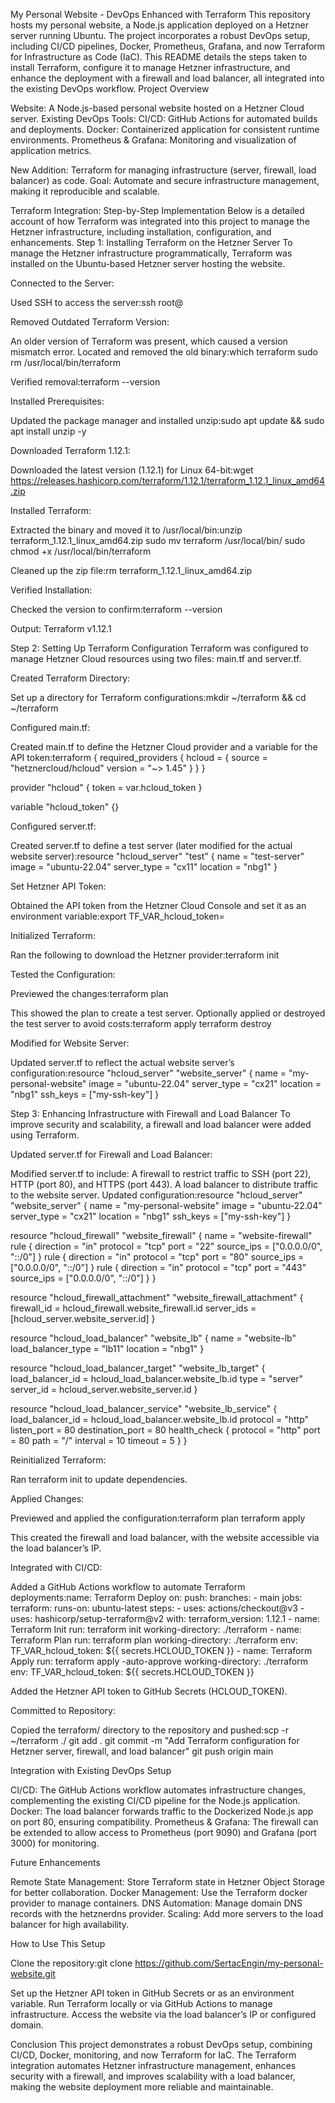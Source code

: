 My Personal Website - DevOps Enhanced with Terraform
This repository hosts my personal website, a Node.js application deployed on a Hetzner server running Ubuntu. The project incorporates a robust DevOps setup, including CI/CD pipelines, Docker, Prometheus, Grafana, and now Terraform for Infrastructure as Code (IaC). This README details the steps taken to install Terraform, configure it to manage Hetzner infrastructure, and enhance the deployment with a firewall and load balancer, all integrated into the existing DevOps workflow.
Project Overview

Website: A Node.js-based personal website hosted on a Hetzner Cloud server.
Existing DevOps Tools:
CI/CD: GitHub Actions for automated builds and deployments.
Docker: Containerized application for consistent runtime environments.
Prometheus & Grafana: Monitoring and visualization of application metrics.

New Addition: Terraform for managing infrastructure (server, firewall, load balancer) as code.
Goal: Automate and secure infrastructure management, making it reproducible and scalable.

Terraform Integration: Step-by-Step Implementation
Below is a detailed account of how Terraform was integrated into this project to manage the Hetzner infrastructure, including installation, configuration, and enhancements.
Step 1: Installing Terraform on the Hetzner Server
To manage the Hetzner infrastructure programmatically, Terraform was installed on the Ubuntu-based Hetzner server hosting the website.

Connected to the Server:

Used SSH to access the server:ssh root@<server-ip>

Removed Outdated Terraform Version:

An older version of Terraform was present, which caused a version mismatch error.
Located and removed the old binary:which terraform
sudo rm /usr/local/bin/terraform

Verified removal:terraform --version

Installed Prerequisites:

Updated the package manager and installed unzip:sudo apt update && sudo apt install unzip -y

Downloaded Terraform 1.12.1:

Downloaded the latest version (1.12.1) for Linux 64-bit:wget https://releases.hashicorp.com/terraform/1.12.1/terraform_1.12.1_linux_amd64.zip

Installed Terraform:

Extracted the binary and moved it to /usr/local/bin:unzip terraform_1.12.1_linux_amd64.zip
sudo mv terraform /usr/local/bin/
sudo chmod +x /usr/local/bin/terraform

Cleaned up the zip file:rm terraform_1.12.1_linux_amd64.zip

Verified Installation:

Checked the version to confirm:terraform --version

Output: Terraform v1.12.1

Step 2: Setting Up Terraform Configuration
Terraform was configured to manage Hetzner Cloud resources using two files: main.tf and server.tf.

Created Terraform Directory:

Set up a directory for Terraform configurations:mkdir ~/terraform && cd ~/terraform

Configured main.tf:

Created main.tf to define the Hetzner Cloud provider and a variable for the API token:terraform {
required_providers {
hcloud = {
source = "hetznercloud/hcloud"
version = "~> 1.45"
}
}
}

provider "hcloud" {
token = var.hcloud_token
}

variable "hcloud_token" {}

Configured server.tf:

Created server.tf to define a test server (later modified for the actual website server):resource "hcloud_server" "test" {
name = "test-server"
image = "ubuntu-22.04"
server_type = "cx11"
location = "nbg1"
}

Set Hetzner API Token:

Obtained the API token from the Hetzner Cloud Console and set it as an environment variable:export TF_VAR_hcloud_token=<hetzner-api-token>

Initialized Terraform:

Ran the following to download the Hetzner provider:terraform init

Tested the Configuration:

Previewed the changes:terraform plan

This showed the plan to create a test server.
Optionally applied or destroyed the test server to avoid costs:terraform apply
terraform destroy

Modified for Website Server:

Updated server.tf to reflect the actual website server’s configuration:resource "hcloud_server" "website_server" {
name = "my-personal-website"
image = "ubuntu-22.04"
server_type = "cx21"
location = "nbg1"
ssh_keys = ["my-ssh-key"]
}

Step 3: Enhancing Infrastructure with Firewall and Load Balancer
To improve security and scalability, a firewall and load balancer were added using Terraform.

Updated server.tf for Firewall and Load Balancer:

Modified server.tf to include:
A firewall to restrict traffic to SSH (port 22), HTTP (port 80), and HTTPS (port 443).
A load balancer to distribute traffic to the website server.
Updated configuration:resource "hcloud_server" "website_server" {
name = "my-personal-website"
image = "ubuntu-22.04"
server_type = "cx21"
location = "nbg1"
ssh_keys = ["my-ssh-key"]
}

resource "hcloud_firewall" "website_firewall" {
name = "website-firewall"
rule {
direction = "in"
protocol = "tcp"
port = "22"
source_ips = ["0.0.0.0/0", "::/0"]
}
rule {
direction = "in"
protocol = "tcp"
port = "80"
source_ips = ["0.0.0.0/0", "::/0"]
}
rule {
direction = "in"
protocol = "tcp"
port = "443"
source_ips = ["0.0.0.0/0", "::/0"]
}
}

resource "hcloud_firewall_attachment" "website_firewall_attachment" {
firewall_id = hcloud_firewall.website_firewall.id
server_ids = [hcloud_server.website_server.id]
}

resource "hcloud_load_balancer" "website_lb" {
name = "website-lb"
load_balancer_type = "lb11"
location = "nbg1"
}

resource "hcloud_load_balancer_target" "website_lb_target" {
load_balancer_id = hcloud_load_balancer.website_lb.id
type = "server"
server_id = hcloud_server.website_server.id
}

resource "hcloud_load_balancer_service" "website_lb_service" {
load_balancer_id = hcloud_load_balancer.website_lb.id
protocol = "http"
listen_port = 80
destination_port = 80
health_check {
protocol = "http"
port = 80
path = "/"
interval = 10
timeout = 5
}
}

Reinitialized Terraform:

Ran terraform init to update dependencies.

Applied Changes:

Previewed and applied the configuration:terraform plan
terraform apply

This created the firewall and load balancer, with the website accessible via the load balancer’s IP.

Integrated with CI/CD:

Added a GitHub Actions workflow to automate Terraform deployments:name: Terraform Deploy
on:
push:
branches: - main
jobs:
terraform:
runs-on: ubuntu-latest
steps: - uses: actions/checkout@v3 - uses: hashicorp/setup-terraform@v2
with:
terraform_version: 1.12.1 - name: Terraform Init
run: terraform init
working-directory: ./terraform - name: Terraform Plan
run: terraform plan
working-directory: ./terraform
env:
TF_VAR_hcloud_token: ${{ secrets.HCLOUD_TOKEN }} - name: Terraform Apply
run: terraform apply -auto-approve
working-directory: ./terraform
env:
TF_VAR_hcloud_token: ${{ secrets.HCLOUD_TOKEN }}

Added the Hetzner API token to GitHub Secrets (HCLOUD_TOKEN).

Committed to Repository:

Copied the terraform/ directory to the repository and pushed:scp -r ~/terraform ./
git add .
git commit -m "Add Terraform configuration for Hetzner server, firewall, and load balancer"
git push origin main

Integration with Existing DevOps Setup

CI/CD: The GitHub Actions workflow automates infrastructure changes, complementing the existing CI/CD pipeline for the Node.js application.
Docker: The load balancer forwards traffic to the Dockerized Node.js app on port 80, ensuring compatibility.
Prometheus & Grafana: The firewall can be extended to allow access to Prometheus (port 9090) and Grafana (port 3000) for monitoring.

Future Enhancements

Remote State Management: Store Terraform state in Hetzner Object Storage for better collaboration.
Docker Management: Use the Terraform docker provider to manage containers.
DNS Automation: Manage domain DNS records with the hetznerdns provider.
Scaling: Add more servers to the load balancer for high availability.

How to Use This Setup

Clone the repository:git clone https://github.com/SertacEngin/my-personal-website.git

Set up the Hetzner API token in GitHub Secrets or as an environment variable.
Run Terraform locally or via GitHub Actions to manage infrastructure.
Access the website via the load balancer’s IP or configured domain.

Conclusion
This project demonstrates a robust DevOps setup, combining CI/CD, Docker, monitoring, and now Terraform for IaC. The Terraform integration automates Hetzner infrastructure management, enhances security with a firewall, and improves scalability with a load balancer, making the website deployment more reliable and maintainable.
